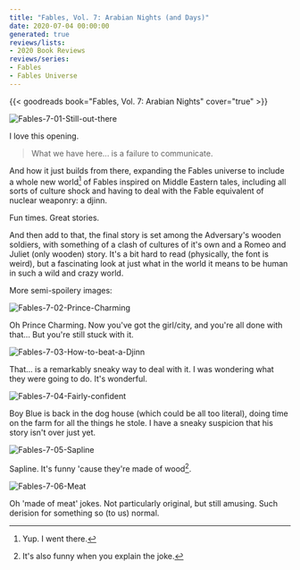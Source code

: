 ```yaml
---
title: "Fables, Vol. 7: Arabian Nights (and Days)"
date: 2020-07-04 00:00:00
generated: true
reviews/lists:
- 2020 Book Reviews
reviews/series:
- Fables
- Fables Universe
---
```

{{< goodreads book="Fables, Vol. 7: Arabian Nights" cover="true" >}}

![Fables-7-01-Still-out-there](/embeds/books/attachments/fables-7-01-still-out-there.jpg)  

I love this opening.  

<!--more-->

> What we have here... is a failure to communicate.

And how it just builds from there, expanding the Fables universe to include a whole new world[^yup] of Fables inspired on Middle Eastern tales, including all sorts of culture shock and having to deal with the Fable equivalent of nuclear weaponry: a djinn.  

Fun times. Great stories.  

And then add to that, the final story is set among the Adversary's wooden soldiers, with something of a clash of cultures of it's own and a Romeo and Juliet (only wooden) story. It's a bit hard to read (physically, the font is weird), but a fascinating look at just what in the world it means to be human in such a wild and crazy world.  

More semi-spoilery images:  

![Fables-7-02-Prince-Charming](/embeds/books/attachments/fables-7-02-prince-charming.jpg)  

Oh Prince Charming. Now you've got the girl/city, and you're all done with that... But you're still stuck with it.  

![Fables-7-03-How-to-beat-a-Djinn](/embeds/books/attachments/fables-7-03-how-to-beat-a-djinn.jpg)  

That... is a remarkably sneaky way to deal with it. I was wondering what they were going to do. It's wonderful.  

![Fables-7-04-Fairly-confident](/embeds/books/attachments/fables-7-04-fairly-confident.jpg)  

Boy Blue is back in the dog house (which could be all too literal), doing time on the farm for all the things he stole. I have a sneaky suspicion that his story isn't over just yet.  

![Fables-7-05-Sapline](/embeds/books/attachments/fables-7-05-sapline.jpg)  

Sapline. It's funny 'cause they're made of wood[^funny].  

![Fables-7-06-Meat](/embeds/books/attachments/fables-7-06-meat.jpg)  

Oh 'made of meat' jokes. Not particularly original, but still amusing. Such derision for something so (to us) normal.  

[^yup]: Yup. I went there.  

[^funny]: It's also funny when you explain the joke.


